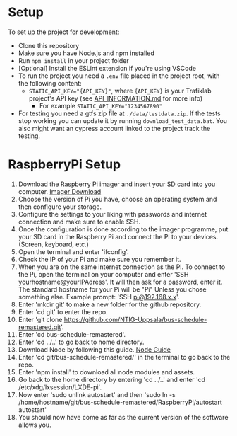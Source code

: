 # Setup
To set up the project for development:
- Clone this repository
- Make sure you have Node.js and npm installed
- Run `npm install` in your project folder
- \[Optional\] Install the ESLint extension if you're using VSCode
- To run the project you need a `.env` file placed in the project root, with the following content:
    - `STATIC_API_KEY="{API_KEY}"`, where `{API_KEY}` is your Trafiklab project's API key (see [API_INFORMATION.md](API_INFORMATION.md) for more info)
      - For example `STATIC_API_KEY="1234567890"`
- For testing you need a gtfs zip file at `./data/testdata.zip`. If the tests stop working you can update it by running `download_test_data.bat`.
You also might want an cypress account linked to the project track the testing.


# RaspberryPi Setup
1. Download the Raspberry Pi imager and insert your SD card into you computer.  [Imager Download](https://www.raspberrypi.com/software/)
2. Choose the version of Pi you have, choose an operating system and then configure your storage.
3. Configure the settings to your liking with passwords and internet connection and make sure to enable SSH.
4. Once the configuration is done according to the imager programme, put your SD card in the Raspberry Pi and connect the Pi to your devices. (Screen, keyboard, etc.)
5. Open the terminal and enter 'ifconfig'.
6. Check the IP of your Pi and make sure you remember it.
7. When you are on the same internet connection as the Pi. To connect to the Pi, open the terminal on your computer and enter 'SSH yourhostname@yourIPAdress'. It will then ask for a password, enter it. The standard hostname for your Pi will be "Pi" Unless you chose something else. Example prompt: 'SSH pi@192.168.x.x'.
8. Enter 'mkdir git' to make a new folder for the github repository.
9. Enter 'cd git' to enter the repo.
10. Enter 'git clone https://github.com/NTIG-Uppsala/bus-schedule-remastered.git'.
11. Enter 'cd bus-schedule-remastered'.
12. Enter 'cd ../..' to go back to home directory.
13. Download Node by following this guide. [Node Guide](https://pimylifeup.com/raspberry-pi-nodejs/)
14. Enter 'cd git/bus-schedule-remastered/' in the terminal to go back to the repo.
15. Enter 'npm install' to download all node modules and assets.
16. Go back to the home directory by entering 'cd ../..' and enter 'cd /etc/xdg/lxsession/LXDE-pi'.
17. Now enter 'sudo unlink autostart' and then 'sudo ln -s /home/hostname/git/bus-schedule-remastered/RaspberryPi/autostart autostart'
18. You should now have come as far as the current version of the software allows you.
